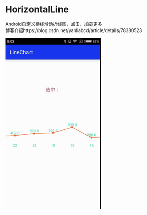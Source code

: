 # HorizontalLine
Android自定义横线滑动折线图，点击，加载更多<br />
博客介绍https://blog.csdn.net/yanliabcd/article/details/78380523<br />

![image](https://github.com/604982372/HorizontalLine/blob/master/13088.gif?raw=true)

